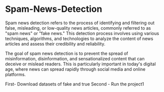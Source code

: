 # Spam-News-Detection

Spam news detection refers to the process of identifying and filtering out false, misleading, or low-quality news articles, commonly referred to as "spam news" or "fake news." This detection process involves using various techniques, algorithms, and technologies to analyze the content of news articles and assess their credibility and reliability.

The goal of spam news detection is to prevent the spread of misinformation, disinformation, and sensationalized content that can deceive or mislead readers. This is particularly important in today's digital age, where news can spread rapidly through social media and online platforms.

First- Download datasets of fake and true
Second - Run the project1
